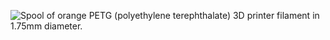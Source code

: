 ﻿![Spool of orange PETG (polyethylene terephthalate) 3D printer filament in 1.75mm diameter.](https://m.media-amazon.com/images/I/81dJvAFi3VL._AC_SL1500_.jpg)
